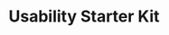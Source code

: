 ---
# This topic lives at
# https://digital.gov/topics/usability-starter-kit

# Topic Title
title: "Usability Starter Kit"

# description — keep it short and clear
# summary: ""

# Weight
weight: 1

# For more information on managing topics,
# see https://github.com/GSA/digitalgov.gov/wiki/topics
---